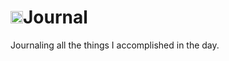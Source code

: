 <h1><img src="https://emojis.slackmojis.com/emojis/images/1648075155/56583/journal.gif?1648075155" width="20"/>Journal </h1>

<p>Journaling all the things I accomplished in the day.</p>
